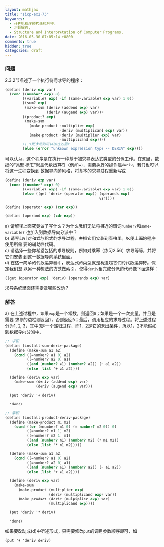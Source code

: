 ```yaml
---
layout: mathjax
title: "sicp-ex2-73"
keywords:
  - 计算机程序的构造和解释,
  - 习题解答,
  - Structure and Interpretation of Computer Programs,
date: 2016-05-30 07:05:14 +0800
comments: true
hidden: true
categories: draft
---
```


### 问题

2.3.2节描述了一个执行符号求导的程序：

``` scheme
(define (deriv exp var)
  (cond ((number? exp) 0)
        ((variable? exp) (if (same-variable? exp var) 1 0))
        ((sum? exp)
         (make-sum (deriv (addend exp) var)
                   (deriv (augend exp) var)))
        ((product? exp)
         (make-sum
           (make-product (multiplier exp)
                         (deriv (multiplicand exp) var))
           (make-product (deriv (multiplier exp) var)
                         (multiplicand exp))))
        ;; <更多规则可以加在这里>
        (else (error "unknown expression type -- DERIV" exp))))
```

可以认为，这个程序是在执行一种基于被求导表达式类型的分派工作。在这里，数据的“类型
标志”就是代数运算符（例如+），需要执行的操作是`deriv`。我们也可以将这一过程变换到
数据导向的风格，将基本的求导过程重新写成

``` scheme
(define (deriv exp var)
  (cond ((number? exp) 0)
        ((variable? exp) (if (same-variable? exp var) 1 0))
        (else ((get 'deriv (operator exp)) (operands exp)
                                           var))))

(define (operator exp) (car exp))

(define (operand exp) (cdr exp))
```

a) 请解释上面究竟做了写什么？为什么我们无法将相近的谓词`number?`和`same-variable?`
也加入到数据导向分派中？    
b) 请写出针对和式与积式的求导过程，并把它们安装到表格里，以便上面的程序使用所需
要的辅助性代码。    
c) 请选择一些你希望包括的求导规则，例如对乘幂（练习2.56）求导等等，并将它们安装
到这一数据导向系统里面。    
d) 在这一简单的代数运算器中，表达式的类型就是构造起它们的代数运算符。假定我们想
以另一种想法的方式做索引，使得`deriv`里完成分派的代码像下面这样：

``` scheme
((get (operator exp) 'deriv) (operands exp) var)
```

求导系统里面还需要做哪些改动？

### 解答

a) 在上述过程中，如果`exp`是一个常数，则返回`0`；如果是一个一次变量，并且是需要
求导的边栏则返回`1`，否则返回`0`；最后，调用相应的求导过程。将上述过程分为1, 2,
3，其中3是一个递归过程，而1，2是它的退出条件，所以1，2不能假如到数据导向分派中。

``` scheme
;; 求和
(define (install-sum-deriv-package)
  (define (make-sum a1 a2)
    (cond ((=number? a1 0) a2)
          ((=number? a2 0) a1)
          ((and (number? a1) (number? a2)) (+ a1 a2))
          (else (list '+ a1 a2))))

  (define (deriv exp var)
    (make-sum (deriv (addend exp) var)
              (deriv (augend exp) var)))

  (put 'deriv '+ deriv)

  'done)

;; 乘积
(define (install-product-deriv-package)
  (define (make-product m1 m2)
    (cond ((or (=number? m1 0) (= number? m2 0)) 0)
          ((=number? m1 1) m2)
          ((=number? m2 1) m1)
          ((and (number? m1) (number? m2) (* m1 m2))
          (else (list '* m1 m2)))))

  (define (make-sum a1 a2)
    (cond ((=number? a1 0) a2)
          ((=number? a2 0) a1)
          ((and (number? a1) (number? a2)) (+ a1 a2))
          (else (list '+ a1 a2))))

  (define (deriv exp var)
    (make-sum
      (make-product (multiplier exp)
                    (deriv (multiplicand exp) var))
      (make-product (deriv (mulpiplier exp) var)
                    (multiplicand exp))))

  (put 'deriv '* deriv)

  'done)
```

如果要改动成(d)中所述形式，只需要修改`put`的调用参数顺序即可，如

``` scheme
(put '+ 'deriv deriv)
```
